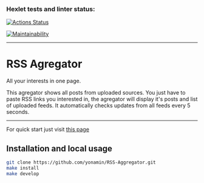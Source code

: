### Hexlet tests and linter status:

[![Actions Status](https://github.com/yonamin/frontend-project-11/actions/workflows/hexlet-check.yml/badge.svg)](https://github.com/yonamin/frontend-project-11/actions)

[![Maintainability](https://api.codeclimate.com/v1/badges/6493abe708e54ba93427/maintainability)](https://codeclimate.com/github/yonamin/frontend-project-11/maintainability)
***

# RSS Agregator
All your interests in one page.

This agregator shows all posts from uploaded sources. You just have to paste RSS links you interested in, the agregator will display it's posts and list of uploaded feeds. It automatically checks updates from all feeds every 5 seconds.
***
For quick start just visit [this page](https://frontend-project-aggregator.vercel.app/)

## Installation and local usage
```Bash
git clone https://github.com/yonamin/RSS-Aggregator.git
make install
make develop
```
